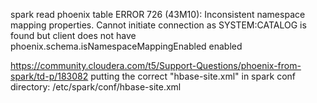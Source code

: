 spark read phoenix table ERROR 726 (43M10): Inconsistent namespace mapping properties. Cannot initiate connection as SYSTEM:CATALOG is found but client does not have phoenix.schema.isNamespaceMappingEnabled enabled

https://community.cloudera.com/t5/Support-Questions/phoenix-from-spark/td-p/183082
putting the correct "hbase-site.xml" in spark conf directory: /etc/spark/conf/hbase-site.xml